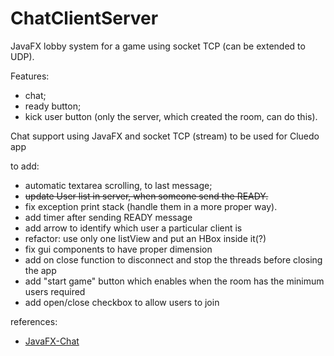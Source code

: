 # ChatClientServer

JavaFX lobby system for a game using socket TCP (can be extended to UDP).

Features:
- chat;
- ready button;
- kick user button (only the server, which created the room, can do this).

Chat support using JavaFX and socket TCP (stream) to be used for Cluedo app


to add:
- automatic textarea scrolling, to last message;
- ~~update User list in server, when someone send the READY.~~
- fix exception print stack (handle them in a more proper way).
- add timer after sending READY message
- add arrow to identify which user a particular client is
- refactor: use only one listView and put an HBox inside it(?)
- fix gui components to have proper dimension
- add on close function to disconnect and stop the threads before closing the app
- add "start game" button which enables when the room has the minimum users required
- add open/close checkbox to allow users to join

references:
- [JavaFX-Chat](https://github.com/DomHeal/JavaFX-Chat)
